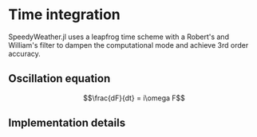 # Time integration

SpeedyWeather.jl uses a leapfrog time scheme with a Robert's and William's filter
to dampen the computational mode and achieve 3rd order accuracy.

## Oscillation equation

```math
\frac{dF}{dt} = i\omega F
```


## Implementation details

